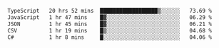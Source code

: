 <!--START_SECTION:waka-->

```txt
TypeScript   20 hrs 52 mins  ██████████████████▒░░░░░░   73.69 %
JavaScript   1 hr 47 mins    █▓░░░░░░░░░░░░░░░░░░░░░░░   06.29 %
JSON         1 hr 45 mins    █▓░░░░░░░░░░░░░░░░░░░░░░░   06.21 %
CSV          1 hr 19 mins    █▒░░░░░░░░░░░░░░░░░░░░░░░   04.68 %
C#           1 hr 8 mins     █░░░░░░░░░░░░░░░░░░░░░░░░   04.06 %
```

<!--END_SECTION:waka-->